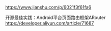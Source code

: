 https://www.jianshu.com/p/6021f3f61fa6

开源最佳实践：Android平台页面路由框架ARouter
https://developer.aliyun.com/article/71687
